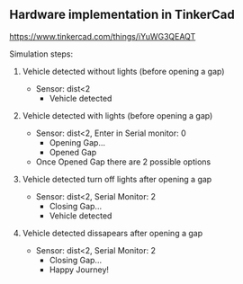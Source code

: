 ## Hardware implementation in TinkerCad

https://www.tinkercad.com/things/iYuWG3QEAQT


Simulation steps:

1.	Vehicle detected without lights (before opening a gap)	
	- Sensor: dist<2
		- Vehicle detected

2.	Vehicle detected with lights (before opening a gap)
	- Sensor: dist<2, Enter in Serial monitor: 0
		- Opening Gap...
		- Opened Gap
	- Once Opened Gap there are 2 possible options
	
3.	Vehicle detected turn off lights after opening a gap
	- Sensor: dist<2, Serial Monitor: 2
		- Closing Gap...
		- Vehicle detected

4.	Vehicle detected dissapears after opening a gap
	- Sensor: dist<2, Serial Monitor: 2
		- Closing Gap...
		- Happy Journey!
